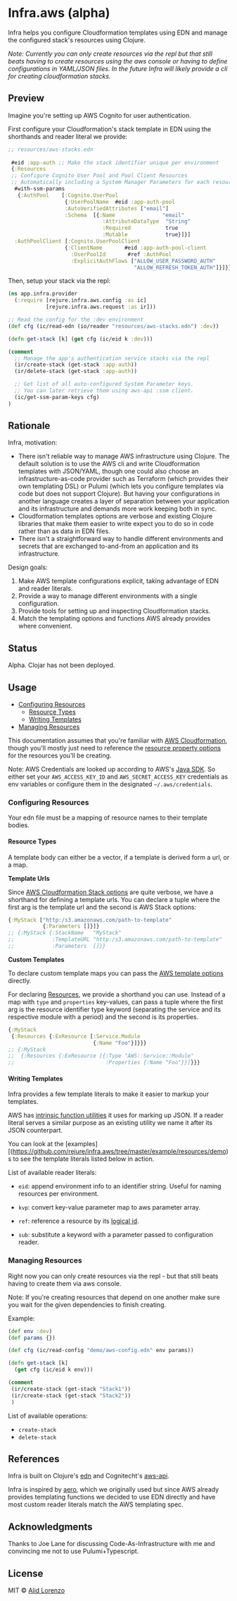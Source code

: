 # Infra.aws (alpha)

Infra helps you configure Cloudformation templates using EDN and manage the configured stack's resources using Clojure.

*Note: Currently you can only create resources via the repl but that still beats having to create resources using the aws console or having to define configurations in YAML/JSON files. In the future Infra will likely provide a cli for creating cloudformation stacks.*

## Preview 

Imagine you're setting up AWS Cognito for user authentication.

First configure your Cloudformation's stack template in EDN using the shorthands and reader literal we provide:

```clj
;; resources/aws-stacks.edn
 
 #eid :app-auth ;; Make the stack identifier unique per environment
 {:Resources 
 ;; Configure Cognito User Pool and Pool Client Resources
 ;; Automatically including a System Manager Parameters for each resource.
  #with-ssm-params
   {:AuthPool    [:Cognito.UserPool
                  {:UserPoolName  #eid :app-auth-pool
                  :AutoVerifiedAttributes ["email"]
                  :Schema  [{:Name               "email"
                              :AttributeDataType  "String"
                              :Required           true
                              :Mutable            true}]}]
  :AuthPoolClient [:Cognito.UserPoolClient
                  {:ClientName       #eid :app-auth-pool-client
                    :UserPoolId       #ref :AuthPool
                    :ExplicitAuthFlows ["ALLOW_USER_PASSWORD_AUTH"
                                        "ALLOW_REFRESH_TOKEN_AUTH"]}]}}
```


Then, setup your stack via the repl:

```clj
(ns app.infra.provider
  (:require [rejure.infra.aws.config :as ic]
            [rejure.infra.aws.request :as ir]))

;; Read the config for the :dev environment
(def cfg (ic/read-edn (io/reader "resources/aws-stacks.edn") :dev))

(defn get-stack [k] (get cfg (ic/eid k :dev)))

(comment
  ;; Manage the app's authentication service stacks via the repl
  (ir/create-stack (get-stack :app-auth))
  (ir/delete-stack (get-stack :app-auth))

  ;; Get list of all auto-configured System Parameter keys.
  ;; You can later retrieve them using aws-api :ssm client.
  (ic/get-ssm-param-keys cfg)
)
```

## Rationale 

Infra, motivation:

- There isn't reliable way to manage AWS infrastructure using Clojure. The default solution is to use the AWS cli and write Cloudformation templates with JSON/YAML, though one could also choose an infrastructure-as-code provider such as Terraform (which provides their own templating DSL) or Pulumi (which lets you configure templates via code but does not support Clojure). But having your configurations in another language creates a layer of separation between your application and its infrastructure and demands more work keeping both in sync.
- Cloudformation templates options are verbose and existing Clojure libraries that make them easier to write expect you to do so in code rather than as data in EDN files.
- There isn't a straightforward way to handle different environments and secrets that are exchanged to-and-from an application and its infrastructure.

Design goals:
1. Make AWS template configurations explicit, taking advantage of EDN and reader literals.
2. Provide a way to manage different environments with a single configuration.
3. Provide tools for setting up and inspecting Cloudformation stacks.
4. Match the templating options and functions AWS already provides where convenient.

## Status 

Alpha. Clojar has not been deployed.

## Usage

- [Configuring Resources](#configuring-resources)
  - [Resource Types](#resource-types)
  - [Writing Templates](#writing-templates)
- [Managing Resources](#managing-resources)

This documentation assumes that you're familiar with [AWS Cloudformation](https://docs.aws.amazon.com/cloudformation/index.html), though you'll mostly just need to reference the [resource property options](https://docs.aws.amazon.com/AWSCloudFormation/latest/UserGuide/aws-template-resource-type-ref.html) for the resources you'll be creating.

Note: AWS Credentials are looked up according to AWS's [Java SDK](https://docs.aws.amazon.com/sdk-for-java/v1/developer-guide/credentials.html). So either set your `AWS_ACCESS_KEY_ID` and `AWS_SECRET_ACCESS_KEY` credentials as env variables or configure them in the designated `~/.aws/credentials`.

### Configuring Resources

Your edn file must be a mapping of resource names to their template bodies.

#### Resource Types

A template body can either be a vector, if a template is derived form a url, or a map.

**Template Urls**

Since [AWS Cloudformation Stack options](https://docs.aws.amazon.com/AWSCloudFormation/latest/APIReference/API_CreateStack.html) are quite verbose, we have a shorthand for defining a template urls. You can declare a tuple where the first arg is the template url and the second is AWS Stack options:

```clj
{:MyStack ["http:/s3.amazonaws.com/path-to-template"
           {:Parameters []}]}
;; {:MyStack {:StackName   "MyStack"
;;            :TemplateURL "http:/s3.amazonaws.com/path-to-template"
;;            :Parameters  []}}
```

**Custom Templates**

To declare custom template maps you can pass the [AWS template options](https://docs.aws.amazon.com/AWSCloudFormation/latest/UserGuide/template-anatomy.html) directly. 

For declaring [Resources](https://docs.aws.amazon.com/AWSCloudFormation/latest/UserGuide/resources-section-structure.html), we provide a shorthand you can use. Instead of a map with `type` and `properties` key-values, can pass a tuple where the first arg is the resource identifier type keyword (separating the service and its respective module with a period) and the second is its properties.

```clj
{:MyStack 
 {:Resources {:ExResource [:Service.Module
                           {:Name "Foo"}]}}}
;; {:MyStack 
;;  {:Resources {:ExResource [{:Type "AWS::Service::Module"
;;                             :Properties {:Name "Foo"}}]}}}
```

#### Writing Templates

Infra provides a few template literals to make it easier to markup your templates.

AWS has [intrinsic function utilities](https://docs.aws.amazon.com/AWSCloudFormation/latest/UserGuide/intrinsic-function-reference.html) it uses for marking up JSON. If a reader literal serves a similar purpose as an existing utility we name it after its JSON counterpart.

You can look at the [examples][(https://github.com/rejure/infra.aws/tree/master/example/resources/demo)s to see the template literals listed below in action. 

List of available reader literals: 

* `eid`: append environment info to an identifier string. Useful for naming resources per environment.

* `kvp`: convert key-value parameter map to aws parameter array.

* `ref`: reference a resource by its [logical id](https://docs.aws.amazon.com/AWSCloudFormation/latest/UserGuide/resources-section-structure.html).

* `sub`: substitute a keyword with a parameter passed to configuration reader.

### Managing Resources

Right now you can only create resources via the repl - but that still beats having to create them via aws console.

Note: If you're creating resources that depend on one another make sure you wait for the given dependencies to finish creating.

Example: 

```clj
(def env :dev)
(def params {})

(def cfg (ic/read-config "demo/aws-config.edn" env params))

(defn get-stack [k]
  (get cfg (ic/eid k env)))

(comment 
 (ir/create-stack (get-stack "Stack1"))
 (ir/create-stack (get-stack "Stack2"))
 )
```

List of available operations: 

* `create-stack` 
* `delete-stack` 

## References

Infra is built on Clojure's [edn](https://github.com/edn-format/edn) and Cognitecht's [aws-api](https://github.com/cognitect-labs/aws-api).

Infra is inspired by [aero](https://github.com/juxt/aero), which we originally used but since AWS already provides templating functions we decided to use EDN directly and have most custom reader literals match the AWS templating spec.

## Acknowledgments

Thanks to Joe Lane for discussing Code-As-Infrastructure with me and convincing me not to use Pulumi+Typescript.

## License

MIT © [Alid Lorenzo](https://github.com/alidlo)
